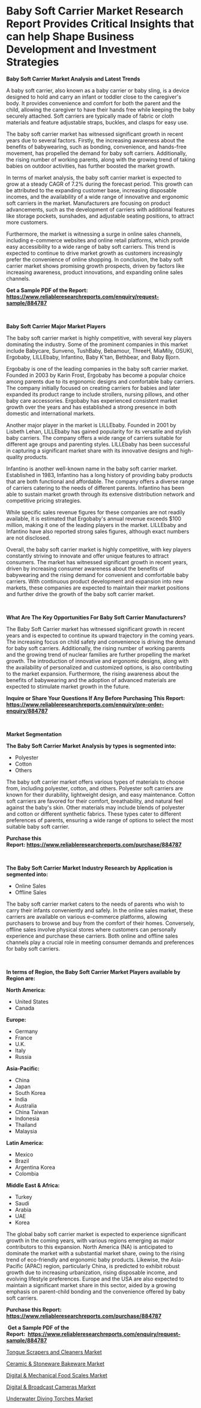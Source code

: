 <p><h1>Baby Soft Carrier Market Research Report Provides Critical Insights that can help Shape Business Development and Investment Strategies</h1></p><p><strong>Baby Soft Carrier Market Analysis and Latest Trends</strong></p>
<p><p>A baby soft carrier, also known as a baby carrier or baby sling, is a device designed to hold and carry an infant or toddler close to the caregiver's body. It provides convenience and comfort for both the parent and the child, allowing the caregiver to have their hands free while keeping the baby securely attached. Soft carriers are typically made of fabric or cloth materials and feature adjustable straps, buckles, and clasps for easy use.</p><p>The baby soft carrier market has witnessed significant growth in recent years due to several factors. Firstly, the increasing awareness about the benefits of babywearing, such as bonding, convenience, and hands-free movement, has propelled the demand for baby soft carriers. Additionally, the rising number of working parents, along with the growing trend of taking babies on outdoor activities, has further boosted the market growth.</p><p>In terms of market analysis, the baby soft carrier market is expected to grow at a steady CAGR of 7.2% during the forecast period. This growth can be attributed to the expanding customer base, increasing disposable incomes, and the availability of a wide range of innovative and ergonomic soft carriers in the market. Manufacturers are focusing on product advancements, such as the development of carriers with additional features like storage pockets, sunshades, and adjustable seating positions, to attract more customers.</p><p>Furthermore, the market is witnessing a surge in online sales channels, including e-commerce websites and online retail platforms, which provide easy accessibility to a wide range of baby soft carriers. This trend is expected to continue to drive market growth as customers increasingly prefer the convenience of online shopping. In conclusion, the baby soft carrier market shows promising growth prospects, driven by factors like increasing awareness, product innovations, and expanding online sales channels.</p></p>
<p><strong>Get a Sample PDF of the Report:&nbsp; <a href="https://www.reliableresearchreports.com/enquiry/request-sample/884787">https://www.reliableresearchreports.com/enquiry/request-sample/884787</a></strong></p>
<p>&nbsp;</p>
<p><strong>Baby Soft Carrier Major Market Players</strong></p>
<p><p>The baby soft carrier market is highly competitive, with several key players dominating the industry. Some of the prominent companies in this market include Babycare, Sunveno, TushBaby, Bebamour, ThreeH, MiaMily, OSUKI, Ergobaby, LILLEbaby, Infantino, Baby K'tan, Bethbear, and Baby Bjorn.</p><p>Ergobaby is one of the leading companies in the baby soft carrier market. Founded in 2003 by Karin Frost, Ergobaby has become a popular choice among parents due to its ergonomic designs and comfortable baby carriers. The company initially focused on creating carriers for babies and later expanded its product range to include strollers, nursing pillows, and other baby care accessories. Ergobaby has experienced consistent market growth over the years and has established a strong presence in both domestic and international markets.</p><p>Another major player in the market is LILLEbaby. Founded in 2001 by Lisbeth Lehan, LILLEbaby has gained popularity for its versatile and stylish baby carriers. The company offers a wide range of carriers suitable for different age groups and parenting styles. LILLEbaby has been successful in capturing a significant market share with its innovative designs and high-quality products.</p><p>Infantino is another well-known name in the baby soft carrier market. Established in 1983, Infantino has a long history of providing baby products that are both functional and affordable. The company offers a diverse range of carriers catering to the needs of different parents. Infantino has been able to sustain market growth through its extensive distribution network and competitive pricing strategies.</p><p>While specific sales revenue figures for these companies are not readily available, it is estimated that Ergobaby's annual revenue exceeds $100 million, making it one of the leading players in the market. LILLEbaby and Infantino have also reported strong sales figures, although exact numbers are not disclosed.</p><p>Overall, the baby soft carrier market is highly competitive, with key players constantly striving to innovate and offer unique features to attract consumers. The market has witnessed significant growth in recent years, driven by increasing consumer awareness about the benefits of babywearing and the rising demand for convenient and comfortable baby carriers. With continuous product development and expansion into new markets, these companies are expected to maintain their market positions and further drive the growth of the baby soft carrier market.</p></p>
<p>&nbsp;</p>
<p><strong>What Are The Key Opportunities For Baby Soft Carrier Manufacturers?</strong></p>
<p><p>The Baby Soft Carrier market has witnessed significant growth in recent years and is expected to continue its upward trajectory in the coming years. The increasing focus on child safety and convenience is driving the demand for baby soft carriers. Additionally, the rising number of working parents and the growing trend of nuclear families are further propelling the market growth. The introduction of innovative and ergonomic designs, along with the availability of personalized and customized options, is also contributing to the market expansion. Furthermore, the rising awareness about the benefits of babywearing and the adoption of advanced materials are expected to stimulate market growth in the future.</p></p>
<p><strong>Inquire or Share Your Questions If Any Before Purchasing This Report: <a href="https://www.reliableresearchreports.com/enquiry/pre-order-enquiry/884787">https://www.reliableresearchreports.com/enquiry/pre-order-enquiry/884787</a></strong></p>
<p>&nbsp;</p>
<p><strong>Market Segmentation</strong></p>
<p><strong>The Baby Soft Carrier Market Analysis by types is segmented into:</strong></p>
<p><ul><li>Polyester</li><li>Cotton</li><li>Others</li></ul></p>
<p><p>The baby soft carrier market offers various types of materials to choose from, including polyester, cotton, and others. Polyester soft carriers are known for their durability, lightweight design, and easy maintenance. Cotton soft carriers are favored for their comfort, breathability, and natural feel against the baby's skin. Other materials may include blends of polyester and cotton or different synthetic fabrics. These types cater to different preferences of parents, ensuring a wide range of options to select the most suitable baby soft carrier.</p></p>
<p><strong>Purchase this Report:&nbsp;<a href="https://www.reliableresearchreports.com/purchase/884787">https://www.reliableresearchreports.com/purchase/884787</a></strong></p>
<p>&nbsp;</p>
<p><strong>The Baby Soft Carrier Market Industry Research by Application is segmented into:</strong></p>
<p><ul><li>Online Sales</li><li>Offline Sales</li></ul></p>
<p><p>The baby soft carrier market caters to the needs of parents who wish to carry their infants conveniently and safely. In the online sales market, these carriers are available on various e-commerce platforms, allowing purchasers to browse and buy from the comfort of their homes. Conversely, offline sales involve physical stores where customers can personally experience and purchase these carriers. Both online and offline sales channels play a crucial role in meeting consumer demands and preferences for baby soft carriers.</p></p>
<p>&nbsp;</p>
<p><strong>In terms of Region, the Baby Soft Carrier Market Players available by Region are:</strong></p>
<p>
    <p> <strong> North America: </strong>
        <ul>
            <li>United States</li>
            <li>Canada</li>
        </ul>
        </p> 
    <p> <strong> Europe: </strong>
        <ul>
            <li>Germany</li>
            <li>France</li>
            <li>U.K.</li>
            <li>Italy</li>
            <li>Russia</li>
        </ul>
        </p> 
    <p> <strong> Asia-Pacific: </strong>
        <ul>
            <li>China</li>
            <li>Japan</li>
            <li>South Korea</li>
            <li>India</li>
            <li>Australia</li>
            <li>China Taiwan</li>
            <li>Indonesia</li>
            <li>Thailand</li>
            <li>Malaysia</li>
        </ul>
        </p> 
    <p> <strong> Latin America: </strong>
        <ul>
            <li>Mexico</li>
            <li>Brazil</li>
            <li>Argentina Korea</li>
            <li>Colombia</li>
        </ul>
        </p> 
    <p> <strong> Middle East & Africa: </strong>
        <ul>
            <li>Turkey</li>
            <li>Saudi</li>
            <li>Arabia</li>
            <li>UAE</li>
            <li>Korea</li>
        </ul>
    </p>
    </p>
<p><p>The global baby soft carrier market is expected to experience significant growth in the coming years, with various regions emerging as major contributors to this expansion. North America (NA) is anticipated to dominate the market with a substantial market share, owing to the rising trend of eco-friendly and ergonomic baby products. Likewise, the Asia-Pacific (APAC) region, particularly China, is predicted to exhibit robust growth due to increasing urbanization, rising disposable income, and evolving lifestyle preferences. Europe and the USA are also expected to maintain a significant market share in this sector, aided by a growing emphasis on parent-child bonding and the convenience offered by baby soft carriers.</p></p>
<p><strong>Purchase this Report: <a href="https://www.reliableresearchreports.com/purchase/884787">https://www.reliableresearchreports.com/purchase/884787</a></strong></p>
<p>&nbsp;<strong>Get a Sample PDF of the Report:&nbsp;&nbsp;<a href="https://www.reliableresearchreports.com/enquiry/request-sample/884787">https://www.reliableresearchreports.com/enquiry/request-sample/884787</a></strong></p>
<p><strong></strong></p>
<p><p><a href="https://github.com/bracarafogo/Market-Research-Report-List-1/blob/main/tongue-scrapers-and-cleaners-market.md">Tongue Scrapers and Cleaners Market</a></p><p><a href="https://github.com/antony131rp/Market-Research-Report-List-1/blob/main/ceramic-stoneware-bakeware-market.md">Ceramic & Stoneware Bakeware Market</a></p><p><a href="https://github.com/laholand/Market-Research-Report-List-1/blob/main/digital-mechanical-food-scales-market.md">Digital & Mechanical Food Scales Market</a></p><p><a href="https://github.com/sougarounis/Market-Research-Report-List-1/blob/main/digital-broadcast-cameras-market.md">Digital & Broadcast Cameras Market</a></p><p><a href="https://github.com/mohamedbakry57/Market-Research-Report-List-1/blob/main/underwater-diving-torches-market.md">Underwater Diving Torches Market</a></p></p>
